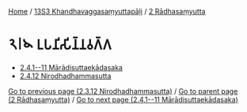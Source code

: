 
[Home](/) / [13S3 Khandhavaggasaṃyuttapāḷi](...md) / [2 Rādhasaṃyutta](../13S3/2.md)

# 𑁨𑁇𑁪 𑀉𑀧𑀦𑀺𑀲𑀺𑀦𑁆𑀦𑀯𑀕𑁆𑀕

* [2.4.1--11 Mārādisuttaekādasaka](2.4/2.4.1--11.md)
* [2.4.12 Nirodhadhammasutta](2.4/2.4.12.md)

[Go to previous page (2.3.12 Nirodhadhammasutta)](2.3/2.3.12.md) / [Go to parent page (2 Rādhasaṃyutta)](../13S3/2.md) / [Go to next page (2.4.1--11 Mārādisuttaekādasaka)](2.4/2.4.1--11.md)


